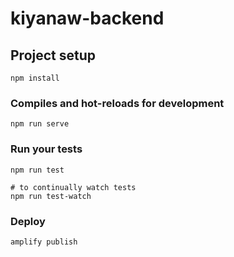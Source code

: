 # kiyanaw-backend

## Project setup
```
npm install
```

### Compiles and hot-reloads for development
```
npm run serve
```

### Run your tests
```
npm run test

# to continually watch tests
npm run test-watch
```

### Deploy
```
amplify publish
```
